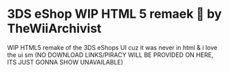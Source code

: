 # 3DS eShop WIP HTML 5 remaek :eyes: by TheWiiArchivist

WIP HTML5 remake of the 3DS eShops UI cuz it was never in html & i love the ui sm (NO DOWNLOAD LINKS/PIRACY WILL BE PROVIDED ON HERE, ITS JUST GONNA SHOW UNAVAILABLE)
